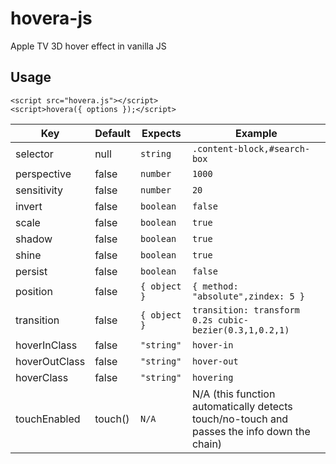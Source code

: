 hovera-js
=========
Apple TV 3D hover effect in vanilla JS

Usage
-----
    <script src="hovera.js"></script>
    <script>hovera({ options });</script>

Key           |     Default     |  Expects           | Example
--------------|-----------------|--------------------|--------------------------
selector      |     null        | `string`           | `.content-block,#search-box`
perspective   |     false       | `number`           | `1000`
sensitivity   |     false       | `number`           | `20`
invert        |     false       | `boolean`          | `false`
scale         |     false       | `boolean`          | `true`
shadow        |     false       | `boolean`          | `true`
shine         |     false       | `boolean`          | `true`
persist       |     false       | `boolean`          | `false`
position      |     false       | `{ object }`       | `{ method: "absolute",zindex: 5 }`
transition    |     false       | `{ object }`       | `transition: transform 0.2s cubic-bezier(0.3,1,0.2,1)`
hoverInClass  |     false       | `"string"`         | `hover-in`
hoverOutClass |     false       | `"string"`         | `hover-out`
hoverClass    |     false       | `"string"`         | `hovering`
touchEnabled  |     touch()     | `N/A`              | N/A (this function automatically detects touch/no-touch and passes the info down the chain)
